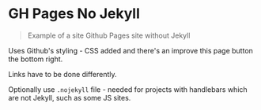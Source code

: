 # GH Pages No Jekyll
> Example of a site Github Pages site without Jekyll 

Uses Github's styling - CSS added and there's an improve this page button the bottom right.

Links have to be done differently.

Optionally use `.nojekyll` file - needed for projects with handlebars which are not Jekyll, such as some JS sites.
